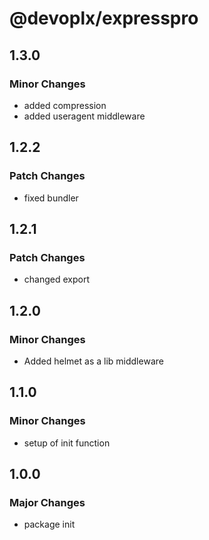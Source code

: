 # @devoplx/expresspro

## 1.3.0

### Minor Changes

- added compression
- added useragent middleware

## 1.2.2

### Patch Changes

- fixed bundler

## 1.2.1

### Patch Changes

- changed export

## 1.2.0

### Minor Changes

- Added helmet as a lib middleware

## 1.1.0

### Minor Changes

- setup of init function

## 1.0.0

### Major Changes

- package init
